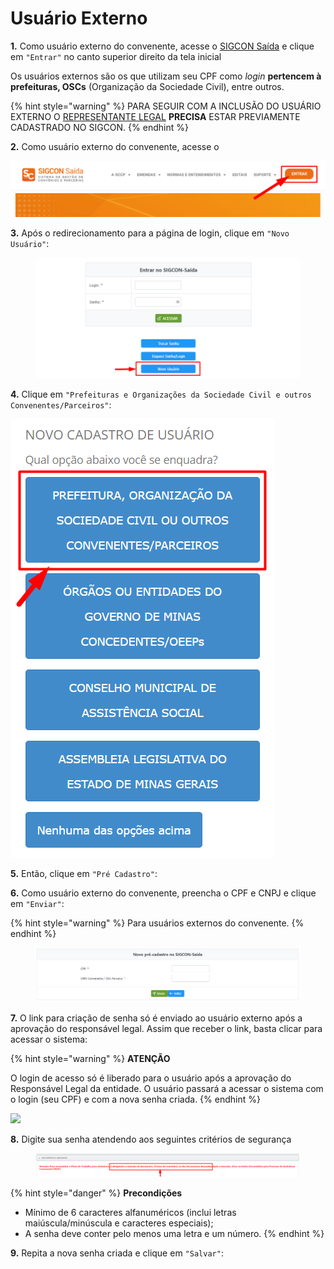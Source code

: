 # Usuário Externo

**1.** Como usuário externo do convenente, acesse o [SIGCON Saída](https://sigconsaida.mg.gov.br/) e clique em `"Entrar"` no canto superior direito da tela inicial

Os usuários externos são os que utilizam seu CPF como _login_ **pertencem à prefeituras, OSCs** (Organização da Sociedade Civil), entre outros.

{% hint style="warning" %}
PARA SEGUIR COM A INCLUSÃO DO USUÁRIO EXTERNO O [REPRESENTANTE LEGAL](broken-reference) **PRECISA** ESTAR PREVIAMENTE CADASTRADO NO SIGCON.
{% endhint %}

**2.** Como usuário externo do convenente, acesse o&#x20;

![](<../../../.gitbook/assets/image (289).png>)

**3.** Após o redirecionamento para a página de login, clique em `"Novo Usuário"`:

<figure><img src="../../../.gitbook/assets/image (6) (2).png" alt=""><figcaption></figcaption></figure>

**4.** Clique em `"Prefeituras e Organizações da Sociedade Civil e outros Convenentes/Parceiros"`:

![](<../../../.gitbook/assets/image (444).png>)

**5.** Então, clique em `"Pré Cadastro"`:

**6.** Como usuário externo do convenente, preencha o CPF e CNPJ e clique em `"Enviar"`:

{% hint style="warning" %}
Para usuários externos do convenente.
{% endhint %}

<figure><img src="../../../.gitbook/assets/image (8) (1).png" alt=""><figcaption></figcaption></figure>

**7.** O link para criação de senha só é enviado ao usuário externo após a aprovação do responsável legal. Assim que receber o link, basta clicar para acessar o sistema:

{% hint style="warning" %}
**ATENÇÃO**

O login de acesso só é liberado para o usuário após a aprovação do Responsável Legal da entidade. O usuário passará a acessar o sistema com o login (seu CPF) e com a nova senha criada.
{% endhint %}

![](https://attachment.freshdesk.com/inline/attachment?token=eyJ0eXAiOiJKV1QiLCJhbGciOiJIUzI1NiJ9.eyJpZCI6MTkwNTUyNjUxNzUsImRvbWFpbiI6ImF0ZW5kaW1lbnRvc2lnY29uc2FpZGEuZnJlc2hkZXNrLmNvbSIsImFjY291bnRfaWQiOjQ1NzM0M30.\_M3VpJdDX0Oty\_tBDVGgJ5yKfuErY3tcsbTFxKSggi4)

**8.** Digite sua senha atendendo aos seguintes critérios de segurança

<figure><img src="../../../.gitbook/assets/image (363).png" alt=""><figcaption></figcaption></figure>

{% hint style="danger" %}
**Precondições**

* Mínimo de 6 caracteres alfanuméricos (inclui letras maiúscula/minúscula e caracteres especiais);
* A senha deve conter pelo menos uma letra e um número.
{% endhint %}

**9.**  Repita a nova senha criada e clique em `"Salvar"`:
